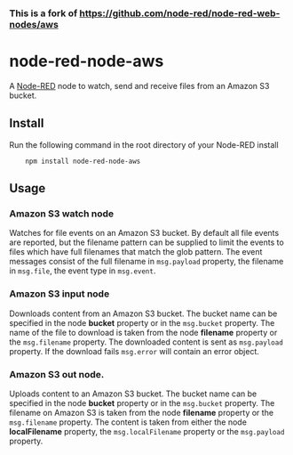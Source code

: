 
### This is a fork of https://github.com/node-red/node-red-web-nodes/aws


node-red-node-aws
=================

A <a href="http://nodered.org" target="_new">Node-RED</a> node to watch, send
and receive files from an Amazon S3 bucket.

Install
-------

Run the following command in the root directory of your Node-RED install

        npm install node-red-node-aws

Usage
-----

### Amazon S3 watch node

Watches for file events on an Amazon S3 bucket. By default all
file events are reported, but the filename pattern can be supplied
to limit the events to files which have full filenames that match
the glob pattern. The event messages consist of the full filename
in `msg.payload` property, the filename in `msg.file`,
the event type in `msg.event`.

### Amazon S3 input node

Downloads content from an Amazon S3 bucket. The bucket name can be specified in
the node **bucket** property or in the `msg.bucket` property.
The name of the file to download is taken from the node <b>filename</b> property
or the `msg.filename` property. The downloaded content is sent as `msg.payload`
property. If the download fails `msg.error` will contain an error object.


### Amazon S3 out node.

Uploads content to an Amazon S3 bucket. The bucket name can be specified in the
node <b>bucket</b> property or in the `msg.bucket` property. The filename on
Amazon S3 is taken from the node <b>filename</b> property or the
`msg.filename` property. The content is taken from either the node
<b>localFilename</b> property, the `msg.localFilename` property or
the `msg.payload` property.
